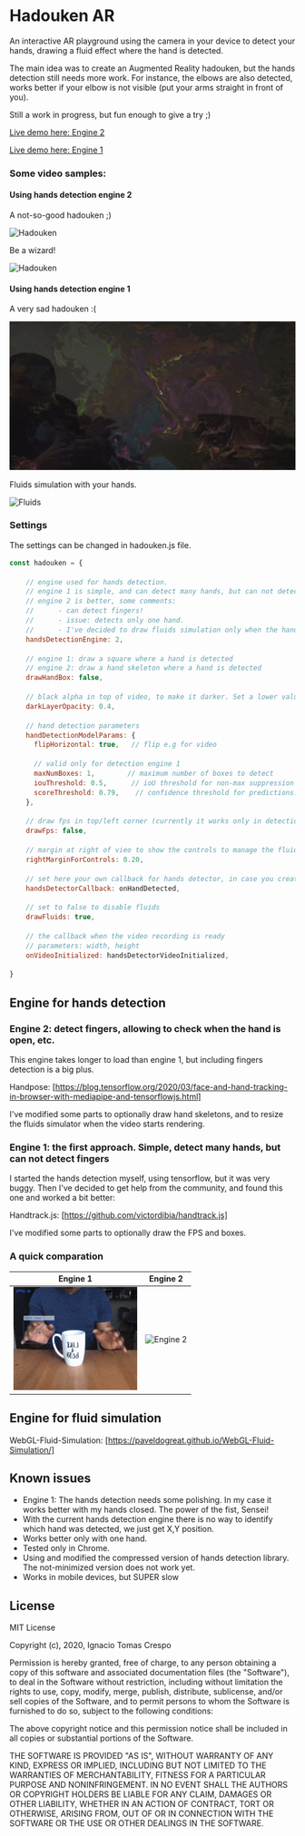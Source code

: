 
# Hadouken AR

An interactive AR playground using the camera in your device to detect your hands, drawing a fluid effect where the hand is detected.

The main idea was to create an Augmented Reality hadouken, but the hands detection still needs more work.
For instance, the elbows are also detected, works better if your elbow is not visible (put your arms straight in front of you).  

Still a work in progress, but fun enough to give a try ;)

[Live demo here: Engine 2](https://ignaciotcrespo.github.io/hadouken-AR-engine2/)

[Live demo here: Engine 1](https://ignaciotcrespo.github.io/hadouken-ar/)

### Some video samples:

#### Using hands detection engine 2

A not-so-good hadouken ;)

![Hadouken](videos/hadouken-engine2.gif)

Be a wizard!

![Hadouken](videos/hand-engine2.gif)

#### Using hands detection engine 1

A very sad hadouken :( 

![Hadouken](videos/hadouken1.gif)

Fluids simulation with your hands.

![Fluids](videos/fluids.gif)

### Settings

The settings can be changed in hadouken.js file.
```javascript
const hadouken = {

    // engine used for hands detection.
    // engine 1 is simple, and can detect many hands, but can not detect fingers.
    // engine 2 is better, some comments:
    //      - can detect fingers!
    //      - issue: detects only one hand.
    //      - I've decided to draw fluids simulation only when the hand is open, with the fingers up. It has a "wizard" feeling.
    handsDetectionEngine: 2,

    // engine 1: draw a square where a hand is detected
    // engine 2: draw a hand skeleton where a hand is detected
    drawHandBox: false,

    // black alpha in top of video, to make it darker. Set a lower value to make the video clearer.
    darkLayerOpacity: 0.4,

    // hand detection parameters
    handDetectionModelParams: {
      flipHorizontal: true,   // flip e.g for video

      // valid only for detection engine 1
      maxNumBoxes: 1,        // maximum number of boxes to detect
      iouThreshold: 0.5,      // ioU threshold for non-max suppression
      scoreThreshold: 0.79,    // confidence threshold for predictions.
    },

    // draw fps in top/left corner (currently it works only in detection engine 1)
    drawFps: false,

    // margin at right of vieo to show the controls to manage the fluid effects.
    rightMarginForControls: 0.20,

    // set here your own callback for hands detector, in case you create your own detector.
    handsDetectorCallback: onHandDetected,

    // set to false to disable fluids
    drawFluids: true,

    // the callback when the video recording is ready
    // parameters: width, height
    onVideoInitialized: handsDetectorVideoInitialized,

}
```

## Engine for hands detection

### Engine 2: detect fingers, allowing to check when the hand is open, etc.

This engine takes longer to load than engine 1, but including fingers detection is a big plus.

Handpose: [https://blog.tensorflow.org/2020/03/face-and-hand-tracking-in-browser-with-mediapipe-and-tensorflowjs.html]

I've modified some parts to optionally draw hand skeletons, and to resize the fluids simulator when the video starts rendering.

### Engine 1: the first approach. Simple, detect many hands, but can not detect fingers

I started the hands detection myself, using tensorflow, but it was very buggy.
Then I've decided to get help from the community, and found this one and worked a bit better:

Handtrack.js: [https://github.com/victordibia/handtrack.js]

I've modified some parts to optionally draw the FPS and boxes.

### A quick comparation

Engine 1 | Engine 2
--- | ---
![Engine 1](videos/engine1.gif) | ![Engine 2](videos/hand_trimmed.gif)

## Engine for fluid simulation

WebGL-Fluid-Simulation: [https://paveldogreat.github.io/WebGL-Fluid-Simulation/]

## Known issues

* Engine 1: The hands detection needs some polishing. In my case it works better with my hands closed. The power of the fist, Sensei!
* With the current hands detection engine there is no way to identify which hand was detected, we just get X,Y position.
* Works better only with one hand.
* Tested only in Chrome.
* Using and modified the compressed version of hands detection library. The not-minimized version does not work yet.
* Works in mobile devices, but SUPER slow

## License

MIT License

Copyright (c), 2020, Ignacio Tomas Crespo

Permission is hereby granted, free of charge, to any person obtaining a copy
of this software and associated documentation files (the "Software"), to deal
in the Software without restriction, including without limitation the rights
to use, copy, modify, merge, publish, distribute, sublicense, and/or sell
copies of the Software, and to permit persons to whom the Software is
furnished to do so, subject to the following conditions:

The above copyright notice and this permission notice shall be included in all
copies or substantial portions of the Software.

THE SOFTWARE IS PROVIDED "AS IS", WITHOUT WARRANTY OF ANY KIND, EXPRESS OR
IMPLIED, INCLUDING BUT NOT LIMITED TO THE WARRANTIES OF MERCHANTABILITY,
FITNESS FOR A PARTICULAR PURPOSE AND NONINFRINGEMENT. IN NO EVENT SHALL THE
AUTHORS OR COPYRIGHT HOLDERS BE LIABLE FOR ANY CLAIM, DAMAGES OR OTHER
LIABILITY, WHETHER IN AN ACTION OF CONTRACT, TORT OR OTHERWISE, ARISING FROM,
OUT OF OR IN CONNECTION WITH THE SOFTWARE OR THE USE OR OTHER DEALINGS IN THE
SOFTWARE.
